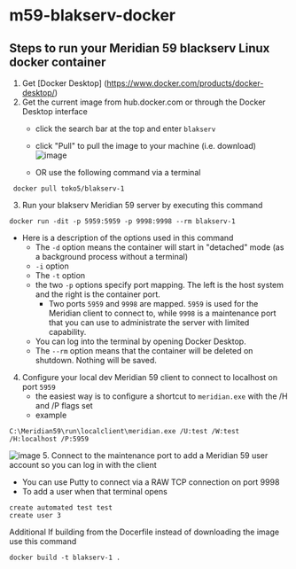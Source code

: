 # m59-blakserv-docker


## Steps to run your Meridian 59 blackserv Linux docker container
1. Get [Docker Desktop] (https://www.docker.com/products/docker-desktop/)
2. Get the current image from hub.docker.com or through the Docker Desktop interface
   - click the search bar at the top and enter `blakserv`
   - click "Pull" to pull the image to your machine (i.e. download)
![image](https://github.com/adrienlaws/m59-blakserv-docker/assets/4023541/ea8fc7bf-798d-4656-9245-583789d397f2)

   - OR use the following command via a terminal
```
 docker pull toko5/blakserv-1
```
3. Run your blakserv Meridian 59 server by executing this command

```
docker run -dit -p 5959:5959 -p 9998:9998 --rm blakserv-1
```
   - Here is a description of the options used in this command
      - The `-d` option means the container will start in "detached" mode (as a background process without a terminal)
      - `-i` option
      - The `-t` option
      - the two `-p` options specify port mapping.  The left is the host system and the right is the container port.
        - Two ports `5959` and `9998` are mapped.  `5959` is used for the Meridian client to connect to, while `9998` is a maintenance port that you can use to administrate the server with limited capability.
      - You can log into the terminal by opening Docker Desktop.
      - The `--rm` option means that the container will be deleted on shutdown.  Nothing will be saved.

4. Configure your local dev Meridian 59 client to connect to localhost on port `5959`
   - the easiest way is to configure a shortcut to `meridian.exe` with the /H and /P flags set
   - example
```
C:\Meridian59\run\localclient\meridian.exe /U:test /W:test /H:localhost /P:5959
```
![image](https://github.com/adrienlaws/m59-blakserv-docker/assets/4023541/85e5491e-bc25-43ec-bf8d-b448a8138a05)
5. Connect to the maintenance port to add a Meridian 59 user account so you can log in with the client
   - You can use Putty to connect via a RAW TCP connection on port 9998
   - To add a user when that terminal opens
```
create automated test test
create user 3 
```


Additional
If building from the Docerfile instead of downloading the image
use this command
```
docker build -t blakserv-1 .
```
